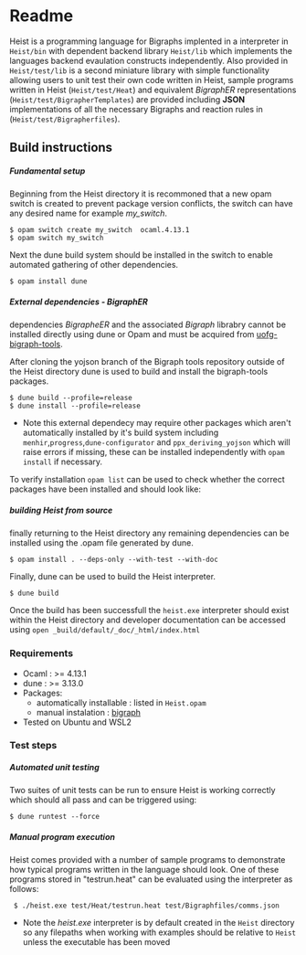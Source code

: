 # Readme

Heist is a programming language for Bigraphs implented in a interpreter in ```Heist/bin``` with dependent backend library ```Heist/lib``` which implements the languages backend evaulation constructs independently. Also provided in ```Heist/test/lib``` is a second miniature library with simple functionality allowing users to unit test their own code written in Heist, sample programs written in Heist (```Heist/test/Heat```) and equivalent *BigraphER* representations (```Heist/test/BigrapherTemplates```) are provided including **JSON** implementations of all the necessary Bigraphs and reaction rules in (```Heist/test/Bigrapherfiles```).


## Build instructions

##### Fundamental setup
Beginning from the Heist directory it is recommoned that a new opam switch is created to prevent package version conflicts, the switch can have any desired name for example *my_switch*.

```
$ opam switch create my_switch  ocaml.4.13.1
$ opam switch my_switch
```

Next the dune build system should be installed in the switch to enable automated gathering of other dependencies.

```
$ opam install dune
```

##### External dependencies - BigraphER

dependencies *BigrapheER* and the associated *Bigraph* librabry cannot be installed directly using dune or Opam and must be acquired from [uofg-bigraph-tools](https://bitbucket.org/uog-bigraph/bigraph-tools/src/yojson/). 

After cloning the yojson branch of the Bigraph tools repository outside of the Heist directory dune is used to build and install the bigraph-tools packages.

```
$ dune build --profile=release
$ dune install --profile=release
```
 - Note this external dependecy may require other packages which aren't automatically installed by it's build system including ```menhir```,```progress```,```dune-configurator``` and ```ppx_deriving_yojson``` which will raise errors if missing, these can be installed independently with ``` opam install ``` if necessary. 

To verify installation ``` opam list ``` can be used to check whether the correct packages have been installed and should look like:

##### building Heist from source

finally returning to the Heist directory any remaining dependencies can be installed using the .opam file generated by dune.

```
$ opam install . --deps-only --with-test --with-doc
```

Finally, dune can be used to build the Heist interpreter.

```
$ dune build
```

Once the build has been successfull the ```heist.exe``` interpreter should exist within the Heist directory and developer documentation can be accessed using ```open _build/default/_doc/_html/index.html```

### Requirements

* Ocaml : >=  4.13.1
* dune : >= 3.13.0
* Packages:  
  * automatically installable : listed in `Heist.opam`
  * manual instalation : [bigraph](https://bitbucket.org/uog-bigraph/bigraph-tools/src/yojson/)
* Tested on Ubuntu and WSL2

### Test steps

##### Automated unit testing 

Two suites of unit tests can be run to ensure Heist is working correctly which should all pass and can be triggered using:

```
$ dune runtest --force
```

##### Manual program execution 

Heist comes provided with a number of sample programs to demonstrate how typical programs written in the language should look. One of these programs stored in "testrun.heat" can be evaluated using the interpreter as follows:

```
 $ ./heist.exe test/Heat/testrun.heat test/Bigraphfiles/comms.json
```

* Note the *heist.exe* interpreter is by default created in the ```Heist``` directory so any filepaths when working with examples should be relative to ```Heist``` unless the executable has been moved
